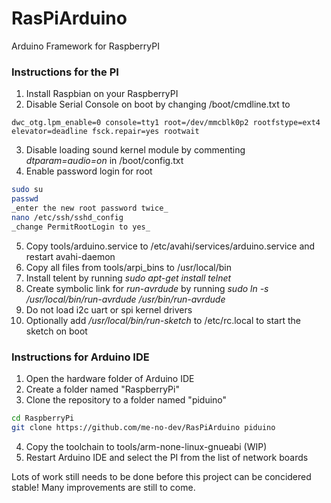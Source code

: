 # RasPiArduino
Arduino Framework for RaspberryPI


### Instructions for the PI
1. Install Raspbian on your RaspberryPI
2. Disable Serial Console on boot by changing /boot/cmdline.txt to
```
dwc_otg.lpm_enable=0 console=tty1 root=/dev/mmcblk0p2 rootfstype=ext4 elevator=deadline fsck.repair=yes rootwait
```

3. Disable loading sound kernel module by commenting _dtparam=audio=on_ in /boot/config.txt
4. Enable password login for root
```bash
sudo su
passwd
_enter the new root password twice_
nano /etc/ssh/sshd_config
_change PermitRootLogin to yes_
```
5. Copy tools/arduino.service to /etc/avahi/services/arduino.service and restart avahi-daemon
6. Copy all files from tools/arpi_bins to /usr/local/bin
7. Install telent by running _sudo apt-get install telnet_
8. Create symbolic link for _run-avrdude_ by running _sudo ln -s /usr/local/bin/run-avrdude /usr/bin/run-avrdude_
9. Do not load i2c uart or spi kernel drivers
10. Optionally add _/usr/local/bin/run-sketch_ to /etc/rc.local to start the sketch on boot

### Instructions for Arduino IDE
1. Open the hardware folder of Arduino IDE
2. Create a folder named "RaspberryPi"
3. Clone the repository to a folder named "piduino"
```bash
cd RaspberryPi
git clone https://github.com/me-no-dev/RasPiArduino piduino
```
4. Copy the toolchain to tools/arm-none-linux-gnueabi (WIP)
5. Restart Arduino IDE and select the PI from the list of network boards

Lots of work still needs to be done before this project can be concidered stable!
Many improvements are still to come.
